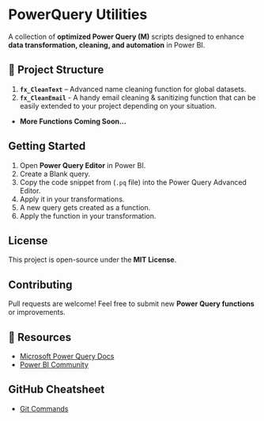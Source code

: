 # PowerQuery Utilities

A collection of **optimized Power Query (M)** scripts designed to enhance **data transformation, cleaning, and automation** in Power BI.

## 📂 Project Structure
1. **`fx_CleanText`** – Advanced name cleaning function for global datasets.
2. **`fx_CleanEmail`** - A handy email cleaning & sanitizing function that can be easily extended to your project depending on your situation.
- **More Functions Coming Soon...**

## Getting Started
1. Open **Power Query Editor** in Power BI.
2. Create a Blank query.
3. Copy the code snippet from (`.pq` file) into the Power Query Advanced Editor.
4. Apply it in your transformations.
5. A new query gets created as a function.
6. Apply the function in your transformation.

## License
This project is open-source under the **MIT License**.

## Contributing
Pull requests are welcome! Feel free to submit new **Power Query functions** or improvements.

## 🔗 Resources
- [Microsoft Power Query Docs](https://learn.microsoft.com/en-us/power-query/)
- [Power BI Community](https://community.powerbi.com/)

## GitHub Cheatsheet
- [Git Commands](https://education.github.com/git-cheat-sheet-education.pdf)